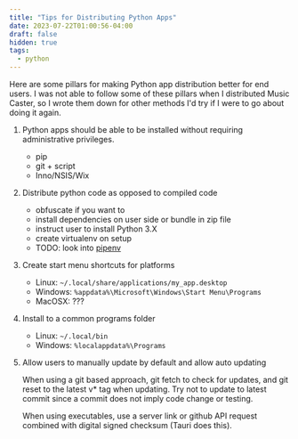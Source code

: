 ```yaml
---
title: "Tips for Distributing Python Apps"
date: 2023-07-22T01:00:56-04:00
draft: false
hidden: true
tags:
  - python
---
```


Here are some pillars for making Python app distribution better for end users. I was not able to follow some of these pillars when I distributed Music Caster, so I wrote them down for other methods I'd try if I were to go about doing it again.

1. Python apps should be able to be installed without requiring administrative privileges.

    - pip
    - git + script
    - Inno/NSIS/Wix

2. Distribute python code as opposed to compiled code

    - obfuscate if you want to
    - install dependencies on user side or bundle in zip file
    - instruct user to install Python 3.X
    - create virtualenv on setup
    - TODO: look into [pipenv](https://docs.pipenv.org/)

3. Create start menu shortcuts for platforms

    - Linux: `~/.local/share/applications/my_app.desktop`
    - Windows: `%appdata%\Microsoft\Windows\Start Menu\Programs`
    - MacOSX: ???

4. Install to a common programs folder

    - Linux: `~/.local/bin`
    - Windows: `%localappdata%\Programs`

5. Allow users to manually update by default and allow auto updating

    When using a git based approach, git fetch to check for updates, and git reset to the latest v* tag when updating. Try not to update to latest commit since a commit does not imply code change or testing.

    When using executables, use a server link or github API request combined with digital signed checksum (Tauri does this).
